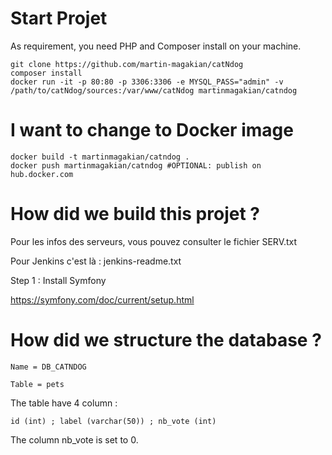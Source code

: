 ﻿

Start Projet
==============

As requirement, you need PHP and Composer install on your machine.

```
git clone https://github.com/martin-magakian/catNdog
composer install
docker run -it -p 80:80 -p 3306:3306 -e MYSQL_PASS="admin" -v /path/to/catNdog/sources:/var/www/catNdog martinmagakian/catndog
```



I want to change to Docker image
=========================

```
docker build -t martinmagakian/catndog .
docker push martinmagakian/catndog #OPTIONAL: publish on hub.docker.com
```



How did we build this projet ?
================================

Pour les infos des serveurs, vous pouvez consulter le fichier SERV.txt

Pour Jenkins c'est là : jenkins-readme.txt


Step 1 : Install Symfony

https://symfony.com/doc/current/setup.html




How did we structure the database ?
================================

```
Name = DB_CATNDOG

Table = pets
```

The table have 4 column :

```
id (int) ; label (varchar(50)) ; nb_vote (int) 
```

The column nb_vote is set to 0.


